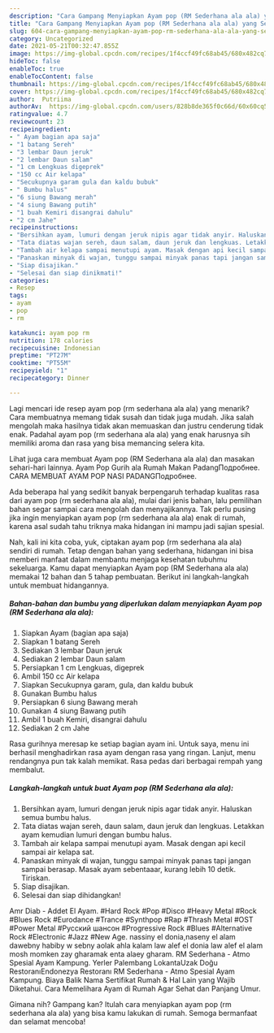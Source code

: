 ```yaml
---
description: "Cara Gampang Menyiapkan Ayam pop (RM Sederhana ala ala) yang Sempurna"
title: "Cara Gampang Menyiapkan Ayam pop (RM Sederhana ala ala) yang Sempurna"
slug: 604-cara-gampang-menyiapkan-ayam-pop-rm-sederhana-ala-ala-yang-sempurna
category: Uncategorized
date: 2021-05-21T00:32:47.855Z
image: https://img-global.cpcdn.com/recipes/1f4ccf49fc68ab45/680x482cq70/ayam-pop-rm-sederhana-ala-ala-foto-resep-utama.jpg
hideToc: false
enableToc: true
enableTocContent: false
thumbnail: https://img-global.cpcdn.com/recipes/1f4ccf49fc68ab45/680x482cq70/ayam-pop-rm-sederhana-ala-ala-foto-resep-utama.jpg
cover: https://img-global.cpcdn.com/recipes/1f4ccf49fc68ab45/680x482cq70/ayam-pop-rm-sederhana-ala-ala-foto-resep-utama.jpg
author:  Putriima
authorAv:  https://img-global.cpcdn.com/users/828b8de365f0c66d/60x60cq50/avatar.jpg
ratingvalue: 4.7
reviewcount: 23
recipeingredient:
- " Ayam bagian apa saja"
- "1 batang Sereh"
- "3 lembar Daun jeruk"
- "2 lembar Daun salam"
- "1 cm Lengkuas digeprek"
- "150 cc Air kelapa"
- "Secukupnya garam gula dan kaldu bubuk"
- " Bumbu halus"
- "6 siung Bawang merah"
- "4 siung Bawang putih"
- "1 buah Kemiri disangrai dahulu"
- "2 cm Jahe"
recipeinstructions:
- "Bersihkan ayam, lumuri dengan jeruk nipis agar tidak anyir. Haluskan semua bumbu halus."
- "Tata diatas wajan sereh, daun salam, daun jeruk dan lengkuas. Letakkan ayam kemudian lumuri dengan bumbu halus."
- "Tambah air kelapa sampai menutupi ayam. Masak dengan api kecil sampai air kelapa sat."
- "Panaskan minyak di wajan, tunggu sampai minyak panas tapi jangan sampai berasap. Masak ayam sebentaaar, kurang lebih 10 detik. Tiriskan."
- "Siap disajikan."
- "Selesai dan siap dinikmati!"
categories:
- Resep
tags:
- ayam
- pop
- rm

katakunci: ayam pop rm 
nutrition: 178 calories
recipecuisine: Indonesian
preptime: "PT27M"
cooktime: "PT55M"
recipeyield: "1"
recipecategory: Dinner

---
```



Lagi mencari ide resep ayam pop (rm sederhana ala ala) yang menarik? Cara membuatnya memang tidak susah dan tidak juga mudah. Jika salah mengolah maka hasilnya tidak akan memuaskan dan justru cenderung tidak enak. Padahal ayam pop (rm sederhana ala ala) yang enak harusnya sih memiliki aroma dan rasa yang bisa memancing selera kita.


Lihat juga cara membuat Ayam pop (RM Sederhana ala ala) dan masakan sehari-hari lainnya. Ayam Pop Gurih ala Rumah Makan PadangПодробнее. CARA MEMBUAT AYAM POP NASI PADANGПодробнее.

Ada beberapa hal yang sedikit banyak berpengaruh terhadap kualitas rasa dari ayam pop (rm sederhana ala ala), mulai dari jenis bahan, lalu pemilihan bahan segar sampai cara mengolah dan menyajikannya. Tak perlu pusing jika ingin menyiapkan ayam pop (rm sederhana ala ala) enak di rumah, karena asal sudah tahu triknya maka hidangan ini mampu jadi sajian spesial.


Nah, kali ini kita coba, yuk, ciptakan ayam pop (rm sederhana ala ala) sendiri di rumah. Tetap dengan bahan yang sederhana, hidangan ini bisa memberi manfaat dalam membantu menjaga kesehatan tubuhmu sekeluarga. Kamu dapat menyiapkan Ayam pop (RM Sederhana ala ala) memakai 12 bahan dan 5 tahap pembuatan. Berikut ini langkah-langkah untuk membuat hidangannya.

<!--inarticleads1-->

##### Bahan-bahan dan bumbu yang diperlukan dalam menyiapkan Ayam pop (RM Sederhana ala ala):

1. Siapkan  Ayam (bagian apa saja)
1. Siapkan 1 batang Sereh
1. Sediakan 3 lembar Daun jeruk
1. Sediakan 2 lembar Daun salam
1. Persiapkan 1 cm Lengkuas, digeprek
1. Ambil 150 cc Air kelapa
1. Siapkan Secukupnya garam, gula, dan kaldu bubuk
1. Gunakan  Bumbu halus
1. Persiapkan 6 siung Bawang merah
1. Gunakan 4 siung Bawang putih
1. Ambil 1 buah Kemiri, disangrai dahulu
1. Sediakan 2 cm Jahe


Rasa gurihnya meresap ke setiap bagian ayam ini. Untuk saya, menu ini berhasil menghadirkan rasa ayam dengan rasa yang ringan. Lanjut, menu rendangnya pun tak kalah memikat. Rasa pedas dari berbagai rempah yang membalut. 

<!--inarticleads2-->

##### Langkah-langkah untuk buat Ayam pop (RM Sederhana ala ala):

1. Bersihkan ayam, lumuri dengan jeruk nipis agar tidak anyir. Haluskan semua bumbu halus.
1. Tata diatas wajan sereh, daun salam, daun jeruk dan lengkuas. Letakkan ayam kemudian lumuri dengan bumbu halus.
1. Tambah air kelapa sampai menutupi ayam. Masak dengan api kecil sampai air kelapa sat.
1. Panaskan minyak di wajan, tunggu sampai minyak panas tapi jangan sampai berasap. Masak ayam sebentaaar, kurang lebih 10 detik. Tiriskan.
1. Siap disajikan.
1. Selesai dan siap dihidangkan!

Amr Diab - Addet El Ayam. #Hard Rock #Pop #Disco #Heavy Metal #Rock #Blues Rock #Eurodance #Trance #Synthpop #Rap #Thrash Metal #OST #Power Metal #Русский шансон #Progressive Rock #Blues #Alternative Rock #Electronic #Jazz #New Age. nassiny el donia,naseny el alam dawebny habiby w sebny aolak ahla kalam law alef el donia law alef el alam mosh momken zay gharamak enta alaey gharam. RM Sederhana - Atmo Spesial Ayam Kampung. Yerler Palembang LokantaUzak Doğu RestoranıEndonezya Restoranı RM Sederhana - Atmo Spesial Ayam Kampung. Biaya Balik Nama Sertifikat Rumah &amp; Hal Lain yang Wajib Diketahui. Cara Memelihara Ayam di Rumah Agar Sehat dan Panjang Umur. 

Gimana nih? Gampang kan? Itulah cara menyiapkan ayam pop (rm sederhana ala ala) yang bisa kamu lakukan di rumah. Semoga bermanfaat dan selamat mencoba!
